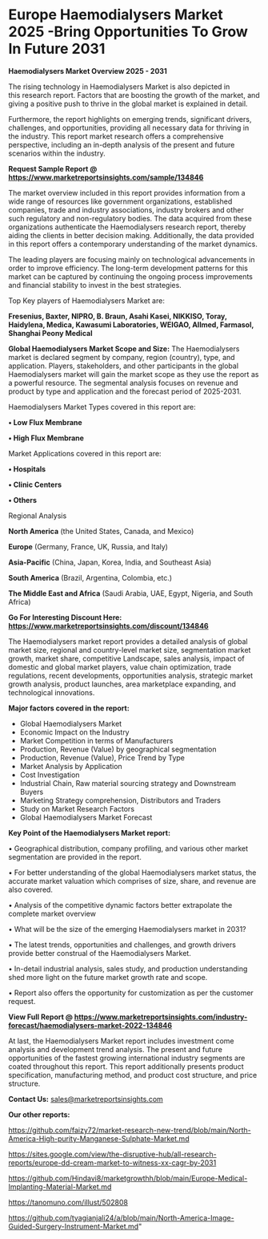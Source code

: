 # Europe Haemodialysers Market 2025 -Bring Opportunities To Grow In Future 2031

<Strong> Haemodialysers Market Overview 2025 - 2031</strong>

The rising technology in Haemodialysers Market is also depicted in this research report. Factors that are boosting the growth of the market, and giving a positive push to thrive in the global market is explained in detail.

Furthermore, the report highlights on emerging trends, significant drivers, challenges, and opportunities, providing all necessary data for thriving in the industry. This report market research offers a comprehensive perspective, including an in-depth analysis of the present and future scenarios within the industry.

<strong>Request Sample Report @ <a href=https://www.marketreportsinsights.com/sample/134846>https://www.marketreportsinsights.com/sample/134846</a></strong>

The market overview included in this report provides information from a wide range of resources like government organizations, established companies, trade and industry associations, industry brokers and other such regulatory and non-regulatory bodies. The data acquired from these organizations authenticate the Haemodialysers research report, thereby aiding the clients in better decision making. Additionally, the data provided in this report offers a contemporary understanding of the market dynamics.

The leading players are focusing mainly on technological advancements in order to improve efficiency. The long-term development patterns for this market can be captured by continuing the ongoing process improvements and financial stability to invest in the best strategies.

Top Key players of Haemodialysers Market are:

<strong>Fresenius, Baxter, NIPRO, B. Braun, Asahi Kasei, NIKKISO, Toray, Haidylena, Medica, Kawasumi Laboratories, WEIGAO, Allmed, Farmasol, Shanghai Peony Medical</strong>

<strong><b>Global Haemodialysers Market Scope and Size:</b></strong>
The Haemodialysers market is declared segment by company, region (country), type, and application. Players, stakeholders, and other participants in the global Haemodialysers market will gain the market scope as they use the report as a powerful resource. The segmental analysis focuses on revenue and product by type and application and the forecast period of 2025-2031.

Haemodialysers Market Types covered in this report are:

<strong>• Low Flux Membrane

• High Flux Membrane</strong>

Market Applications covered in this report are:

<strong>• Hospitals

• Clinic Centers

• Others</strong> 

Regional Analysis

<strong>North America</strong> (the United States, Canada, and Mexico)

<strong>Europe</strong> (Germany, France, UK, Russia, and Italy)

<strong>Asia-Pacific</strong> (China, Japan, Korea, India, and Southeast Asia)

<strong>South America</strong> (Brazil, Argentina, Colombia, etc.)

<strong>The Middle East and Africa</strong> (Saudi Arabia, UAE, Egypt, Nigeria, and South Africa)

<strong>Go For Interesting Discount Here: <a href=https://www.marketreportsinsights.com/discount/134846>https://www.marketreportsinsights.com/discount/134846</a></strong>

The Haemodialysers market report provides a detailed analysis of global market size, regional and country-level market size, segmentation market growth, market share, competitive Landscape, sales analysis, impact of domestic and global market players, value chain optimization, trade regulations, recent developments, opportunities analysis, strategic market growth analysis, product launches, area marketplace expanding, and technological innovations.

<strong><b>Major factors covered in the report:</b></strong>
<ul>
  <li>Global Haemodialysers Market </li>
  <li>Economic Impact on the Industry</li>
  <li>Market Competition in terms of Manufacturers</li>
  <li>Production, Revenue (Value) by geographical segmentation</li>
  <li>Production, Revenue (Value), Price Trend by Type</li>
  <li>Market Analysis by Application</li>
  <li>Cost Investigation</li>
  <li>Industrial Chain, Raw material sourcing strategy and Downstream Buyers</li>
  <li>Marketing Strategy comprehension, Distributors and Traders</li>
  <li>Study on Market Research Factors</li>
  <li>Global Haemodialysers Market Forecast</li>
</ul>

<strong><b>Key Point of the Haemodialysers Market report:</b></strong>

• Geographical distribution, company profiling, and various other market segmentation are provided in the report.

• For better understanding of the global Haemodialysers market status, the accurate market valuation which comprises of size, share, and revenue are also covered.

• Analysis of the competitive dynamic factors better extrapolate the complete market overview

• What will be the size of the emerging Haemodialysers market in 2031?

• The latest trends, opportunities and challenges, and growth drivers provide better construal of the Haemodialysers Market.

• In-detail industrial analysis, sales study, and production understanding shed more light on the future market growth rate and scope.

• Report also offers the opportunity for customization as per the customer request.

<strong><b>View Full Report @ <a href=https://www.marketreportsinsights.com/industry-forecast/haemodialysers-market-2022-134846>https://www.marketreportsinsights.com/industry-forecast/haemodialysers-market-2022-134846</a></b></strong>


At last, the Haemodialysers Market report includes investment come analysis and development trend analysis. The present and future opportunities of the fastest growing international industry segments are coated throughout this report. This report additionally presents product specification, manufacturing method, and product cost structure, and price structure.

<strong>Contact Us:</strong>
sales@marketreportsinsights.com

<strong>Our other reports:</strong>

<a href=https://github.com/faizy72/market-research-new-trend/blob/main/North-America-High-purity-Manganese-Sulphate-Market.md>https://github.com/faizy72/market-research-new-trend/blob/main/North-America-High-purity-Manganese-Sulphate-Market.md</a>

<a href=https://sites.google.com/view/the-disruptive-hub/all-research-reports/europe-dd-cream-market-to-witness-xx-cagr-by-2031>https://sites.google.com/view/the-disruptive-hub/all-research-reports/europe-dd-cream-market-to-witness-xx-cagr-by-2031</a>

<a href=https://github.com/Hindavi8/marketgrowthh/blob/main/Europe-Medical-Implanting-Material-Market.md>https://github.com/Hindavi8/marketgrowthh/blob/main/Europe-Medical-Implanting-Material-Market.md</a>

<a href=https://tanomuno.com/illust/502808>https://tanomuno.com/illust/502808</a>

<a href=https://github.com/tyagianjali24/a/blob/main/North-America-Image-Guided-Surgery-Instrument-Market.md>https://github.com/tyagianjali24/a/blob/main/North-America-Image-Guided-Surgery-Instrument-Market.md</a>"
